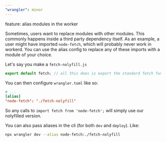 ```yaml
---
"wrangler": minor
---
```


feature: alias modules in the worker

Sometimes, users want to replace modules with other modules. This commonly happens inside a third party dependency itself. As an example, a user might have imported `node-fetch`, which will probably never work in workerd. You can use the alias config to replace any of these imports with a module of your choice.

Let's say you make a `fetch-nolyfill.js`

```ts
export default fetch; // all this does is export the standard fetch function`
```

You can then configure `wrangler.toml` like so:

```toml
# ...
[alias]
"node-fetch": "./fetch-nolyfill"
```

So any calls to `import fetch from 'node-fetch';` will simply use our nolyfilled version.

You can also pass aliases in the cli (for both `dev` and `deploy`). Like:

```bash
npx wrangler dev --alias node-fetch:./fetch-nolyfill
```
